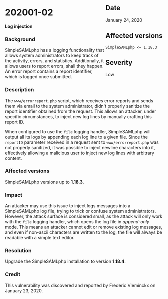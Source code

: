 <div class="sidebar-warning" style="float: right;">
<h2>Date</h2>
January 24, 2020
<h2>Affected versions</h2>
<code>SimpleSAMLphp <= 1.18.3</code><br/>
<h2>Severity</h2>
Low
</div>

# 202001-02

**Log injection**

### Background

SimpleSAMLphp has a logging functionality that allows system administrators to keep track of the activity, errors, and
statistics. Additionally, it allows users to report errors, shall they happen. An error report contains a report
identifier, which is logged once submitted.

### Description

The `www/errorreport.php` script, which receives error reports and sends them via email to the system administrator,
didn't properly sanitize the report identifier obtained from the request. This allows an attacker, under specific
circumstances, to inject new log lines by manually crafting this report ID.

When configured to use the `file` logging handler, SimpleSAMLphp will output all its logs by appending each log line to
a given file. Since the `reportID` parameter received in a request sent to `www/errorreport.php` was not properly
sanitized, it was possible to inject newline characters into it, effectively allowing a malicious user to inject new
log lines with arbitrary content.

### Affected versions

SimpleSAMLphp versions up to **1.18.3**.

### Impact

An attacker may use this issue to inject logs messages into a SimpleSAMLphp log file, trying to trick or confuse system
administrators. However, the attack surface is considered small, as the attack will only work with the `file` logging
handler, which opens the log file in _append-only_ mode. This means an attacker cannot edit or remove existing log
messages, and even if non-ascii characters are written to the log, the file will always be readable with a simple text
editor.

### Resolution

Upgrade the SimpleSAMLphp installation to version **1.18.4**.

### Credit

This vulnerability was discovered and reported by Frederic Vleminckx on January 23, 2020.